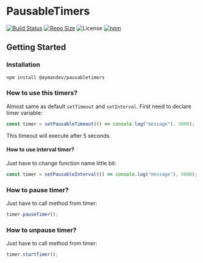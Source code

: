 # PausableTimers
[![Build Status](https://img.shields.io/travis/AymanDev/PausableTimers.svg?style=for-the-badge)](https://travis-ci.org/AymanDev/PausableTimers) [![Repo Size](https://img.shields.io/github/repo-size/AymanDev/PausableTimers.svg?style=for-the-badge)](https://github.com/AymanDev/PausableTimers) ![License](https://img.shields.io/github/license/aymandev/pausabletimers.svg?style=for-the-badge) [![npm](https://img.shields.io/npm/v/@aymandev/pausabletimers.svg?style=for-the-badge)](https://www.npmjs.com/package/@aymandev/pausabletimers)

## Getting Started
### Installation 
```sh
npm install @aymandev/pausabletimers
```

### How to use this timers?
Almost same as default `setTimeout` and `setInterval`.
First need to declare timer variable:
```js
const timer = setPausableTimeout(() => console.log("message"), 5000);
```
This timeout will execute after 5 seconds.
#### How to use interval timer?
Just have to change function name little bit:
```js
const timer = setPausableInterval(() => console.log("message"), 5000);
```

### How to pause timer?
Just have to call method from timer:
```js
timer.pauseTimer();
```

### How to unpause timer?
Just have to call method from timer:
```js
timer.startTimer();
```